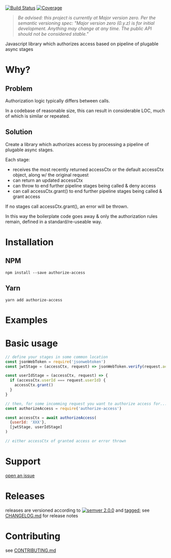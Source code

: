 [![Build Status](https://travis-ci.org/chrisdostert/authorize-access-js.svg?branch=master)](https://travis-ci.org/chrisdostert/authorize-access-js)
[![Coverage](https://codecov.io/gh/chrisdostert/authorize-access-js/branch/master/graph/badge.svg)](https://codecov.io/gh/chrisdostert/authorize-access-js)

> *Be advised: this project is currently at Major version zero. Per the
> semantic versioning spec: "Major version zero (0.y.z) is for initial
> development. Anything may change at any time. The public API should
> not be considered stable."*

Javascript library which authorizes access based on pipeline of plugable async stages

# Why? 

## Problem
Authorization logic typically differs between calls. 

In a codebase of reasonable size, this can result in considerable LOC, much of which is similar or repeated.

## Solution
Create a library which authorizes access by processing a pipeline of plugable async stages.

Each stage:
  - receives the most recently returned accessCtx or the default accessCtx object, along w/ the original request
  - can return an updated accessCtx
  - can throw to end further pipeline stages being called & deny access
  - can call accessCtx.grant() to end further pipeline stages being called & grant access

If no stages call accessCtx.grant(), an error will be thrown. 

In this way the boilerplate code goes away & only the authorization rules remain, defined in a standard/re-useable way. 

# Installation

## NPM
```shell
npm install --save authorize-access
```

## Yarn
```shell
yarn add authorize-access
```

# Examples

# Basic usage

```javascript
// define your stages in some common location
const jsonWebToken = require('jsonwebtoken')
const jwtStage = (accessCtx, request) => jsonWebToken.verify(request.accessToken, 'XXXX' {algorithms: ['HS256']})

const userIdStage = (accessCtx, request) => {
  if (accessCtx.userId === request.userId) {
    accessCtx.grant()
  }
}

// then, for some incomming request you want to authorize access for...
const authorizeAccess = require('authorize-access')

const accessCtx = await authorizeAccess(
  {userId: 'XXX'},
  [jwtStage, userIdStage]
)

// either accessCtx of granted access or error thrown
```

# Support

[open an issue](https://github.com/chrisdostert/authorize-access-js/issues)

# Releases

releases are versioned according to
[![semver 2.0.0](https://img.shields.io/badge/semver-2.0.0-brightgreen.svg)](http://semver.org/spec/v2.0.0.html)
and [tagged](https://git-scm.com/book/en/v2/Git-Basics-Tagging); see
[CHANGELOG.md](CHANGELOG.md) for release notes

# Contributing

see [CONTRIBUTING.md](CONTRIBUTING.md)
